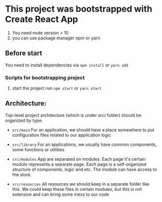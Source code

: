 # This project was bootstrapped with Create React App

1) You need node version > 10
2) you can use package manager npm or yarn

## Before start
You need to install dependencies via `npm install` or `yarn add`

### Scripts for bootstrapping project
1) start the project run
   `npm start` or `yarn start`
   

## Architecture:

Top-level project architecture (which is under src/ folder) should be organized by type.

- `src/main` For an application, we should have a place somewhere to put configuration 
  files related to our application logic
  
- `src/library` For an applications, we usually have common components, some functions or utilities

- `src/modules` App are separated on modules. Each page it's certain module represents a separate page. 
  Each page is a self-organized structure of components, logic and etc. The module can have access to the store. 
  
- `src/resources` All resources we should keep in a separate folder like this. 
  We could keep these files in certain modules, but this is not extensive and can bring some mess to our code
